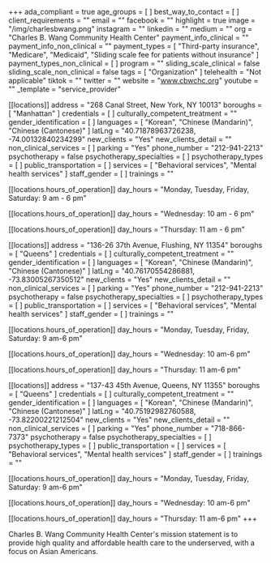 +++
ada_compliant = true
age_groups = [ ]
best_way_to_contact = [ ]
client_requirements = ""
email = ""
facebook = ""
highlight = true
image = "/img/charlesbwang.png"
instagram = ""
linkedin = ""
medium = ""
org = "Charles B. Wang Community Health Center"
payment_info_clinical = ""
payment_info_non_clinical = ""
payment_types = [
  "Third-party insurance",
  "Medicare",
  "Medicaid",
  "Sliding scale fee for patients without insurance"
]
payment_types_non_clinical = [ ]
program = ""
sliding_scale_clinical = false
sliding_scale_non_clinical = false
tags = [ "Organization" ]
telehealth = "Not applicable"
tiktok = ""
twitter = ""
website = "www.cbwchc.org"
youtube = ""
_template = "service_provider"

[[locations]]
address = "268 Canal Street, New York, NY 10013"
boroughs = [ "Manhattan" ]
credentials = [ ]
culturally_competent_treatment = ""
gender_identification = [ ]
languages = [ "Korean", "Chinese (Mandarin)", "Chinese (Cantonese)" ]
latLng = "40.71878963726238, -74.00132840234299"
new_clients = "Yes"
new_clients_detail = ""
non_clinical_services = [ ]
parking = "Yes"
phone_number = "212-941-2213"
psychotherapy = false
psychotherapy_specialties = [ ]
psychotherapy_types = [ ]
public_transportation = [ ]
services = [ "Behavioral services", "Mental health services" ]
staff_gender = [ ]
trainings = ""

  [[locations.hours_of_operation]]
  day_hours = "Monday, Tuesday, Friday, Saturday: 9 am - 6 pm"

  [[locations.hours_of_operation]]
  day_hours = "Wednesday: 10 am - 6 pm"

  [[locations.hours_of_operation]]
  day_hours = "Thursday: 11 am - 6 pm"

[[locations]]
address = "136-26 37th Avenue, Flushing, NY 11354"
boroughs = [ "Queens" ]
credentials = [ ]
culturally_competent_treatment = ""
gender_identification = [ ]
languages = [ "Korean", "Chinese (Mandarin)", "Chinese (Cantonese)" ]
latLng = "40.76170554286881, -73.83005267350512"
new_clients = "Yes"
new_clients_detail = ""
non_clinical_services = [ ]
parking = "Yes"
phone_number = "212-941-2213"
psychotherapy = false
psychotherapy_specialties = [ ]
psychotherapy_types = [ ]
public_transportation = [ ]
services = [ "Behavioral services", "Mental health services" ]
staff_gender = [ ]
trainings = ""

  [[locations.hours_of_operation]]
  day_hours = "Monday, Tuesday, Friday, Saturday: 9 am-6 pm"

  [[locations.hours_of_operation]]
  day_hours = "Wednesday: 10 am-6 pm"

  [[locations.hours_of_operation]]
  day_hours = "Thursday: 11 am-6 pm"

[[locations]]
address = "137-43 45th Avenue, Queens, NY 11355"
boroughs = [ "Queens" ]
credentials = [ ]
culturally_competent_treatment = ""
gender_identification = [ ]
languages = [ "Korean", "Chinese (Mandarin)", "Chinese (Cantonese)" ]
latLng = "40.75192982760588, -73.82200221212504"
new_clients = "Yes"
new_clients_detail = ""
non_clinical_services = [ ]
parking = "Yes"
phone_number = "718-866-7373"
psychotherapy = false
psychotherapy_specialties = [ ]
psychotherapy_types = [ ]
public_transportation = [ ]
services = [ "Behavioral services", "Mental health services" ]
staff_gender = [ ]
trainings = ""

  [[locations.hours_of_operation]]
  day_hours = "Monday, Tuesday, Friday, Saturday: 9 am-6 pm"

  [[locations.hours_of_operation]]
  day_hours = "Wednesday: 10 am-6 pm"

  [[locations.hours_of_operation]]
  day_hours = "Thursday: 11 am-6 pm"
+++

Charles B. Wang Community Health Center's mission statement is to provide high quality and affordable health care to the underserved, with a focus on Asian Americans.
